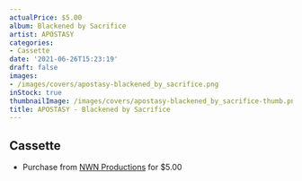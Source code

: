 ```yaml
---
actualPrice: $5.00
album: Blackened by Sacrifice
artist: APOSTASY
categories:
- Cassette
date: '2021-06-26T15:23:19'
draft: false
images:
- /images/covers/apostasy-blackened_by_sacrifice.png
inStock: true
thumbnailImage: /images/covers/apostasy-blackened_by_sacrifice-thumb.png
title: APOSTASY - Blackened by Sacrifice
---
```


## Cassette
* Purchase from [NWN Productions](http://shop.nwnprod.com/index.php?route=product/product&path=73&product_id=1185&sort=pd.name&order=ASC) for $5.00
